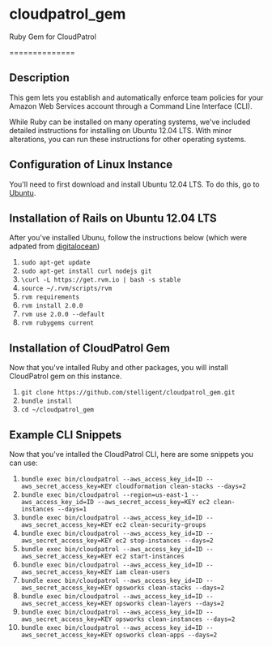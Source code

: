 cloudpatrol_gem
===============

Ruby Gem for CloudPatrol

==============

## Description

This gem lets you establish and automatically enforce team policies for your Amazon Web Services account through a Command Line Interface (CLI).

While Ruby can be installed on many operating systems, we've included detailed instructions for installing on Ubuntu 12.04 LTS. With minor alterations, you can run these instructions for other operating systems.
## Configuration of Linux Instance

You'll need to first download and install Ubuntu 12.04 LTS. To do this, go to [Ubuntu](http://releases.ubuntu.com/precise/).


## Installation of Rails on Ubuntu 12.04 LTS

After you've installed Ubunu, follow the instructions below (which were adpated from [digitalocean](https://www.digitalocean.com/community/articles/how-to-install-ruby-on-rails-on-ubuntu-12-04-lts-precise-pangolin-with-rvm))

1. ```sudo apt-get update```
1. ```sudo apt-get install curl nodejs git```
1. ```\curl -L https://get.rvm.io | bash -s stable```
1. ```source ~/.rvm/scripts/rvm```
1. ```rvm requirements```
1. ```rvm install 2.0.0```
1. ```rvm use 2.0.0 --default```
1. ```rvm rubygems current```

## Installation of CloudPatrol Gem

Now that you've intalled Ruby and other packages, you will install CloudPatrol gem on this instance.

1. ```git clone https://github.com/stelligent/cloudpatrol_gem.git```
1. ```bundle install```
1. ```cd ~/cloudpatrol_gem```

## Example CLI Snippets

Now that you've intalled the CloudPatrol CLI, here are some snippets you can use:

1. ```bundle exec bin/cloudpatrol --aws_access_key_id=ID --aws_secret_access_key=KEY cloudformation clean-stacks --days=2```
1. ```bundle exec bin/cloudpatrol --region=us-east-1 --aws_access_key_id=ID --aws_secret_access_key=KEY ec2 clean-instances --days=1``` 
1. ```bundle exec bin/cloudpatrol --aws_access_key_id=ID --aws_secret_access_key=KEY ec2 clean-security-groups```
1. ```bundle exec bin/cloudpatrol --aws_access_key_id=ID --aws_secret_access_key=KEY ec2 stop-instances --days=2```
1. ```bundle exec bin/cloudpatrol --aws_access_key_id=ID --aws_secret_access_key=KEY ec2 start-instances```
1. ```bundle exec bin/cloudpatrol --aws_access_key_id=ID --aws_secret_access_key=KEY iam clean-users```
1. ```bundle exec bin/cloudpatrol --aws_access_key_id=ID --aws_secret_access_key=KEY opsworks clean-stacks --days=2```
1. ```bundle exec bin/cloudpatrol --aws_access_key_id=ID --aws_secret_access_key=KEY opsworks clean-layers --days=2```
1. ```bundle exec bin/cloudpatrol --aws_access_key_id=ID --aws_secret_access_key=KEY opsworks clean-instances --days=2```
1. ```bundle exec bin/cloudpatrol --aws_access_key_id=ID --aws_secret_access_key=KEY opsworks clean-apps --days=2```
